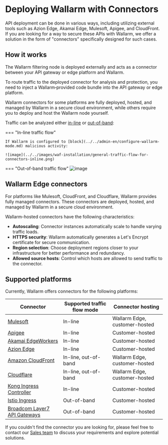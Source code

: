 # Deploying Wallarm with Connectors

API deployment can be done in various ways, including utilizing external tools such as Azion Edge, Akamai Edge, Mulesoft, Apigee, and CloudFront. If you are looking for a way to secure these APIs with Wallarm, we offer a solution in the form of "connectors" specifically designed for such cases.

## How it works

The Wallarm filtering node is deployed externally and acts as a connector between your API gateway or edge platform and Wallarm.

To route traffic to the deployed connector for analysis and protection, you need to inject a Wallarm‑provided code bundle into the API gateway or edge platform.

Wallarm connectors for some platforms are fully deployed, hosted, and managed by Wallarm in a secure cloud environment, while others require you to deploy and host the Wallarm node yourself.

Traffic can be analyzed either [in-line](../inline/overview.md) or [out-of-band](../oob/overview.md):

=== "In-line traffic flow"

    If Wallarm is configured to [block](../../admin-en/configure-wallarm-mode.md) malicious activity:

    ![image](../../images/waf-installation/general-traffic-flow-for-connectors-inline.png)
=== "Out-of-band traffic flow"
    ![image](../../images/waf-installation/general-traffic-flow-for-connectors-oob.png)

## Wallarm Edge connectors

For platforms like Mulesoft, CloudFront, and Cloudflare, Wallarm provides fully managed connectors. These connectors are deployed, hosted, and managed by Wallarm in a secure cloud environment.

Wallarm-hosted connectors have the following characteristics:

* **Autoscaling**: Connector instances automatically scale to handle varying traffic loads.
* **HTTPS security**: Wallarm automatically generates a Let's Encrypt certificate for secure communication.
* **Region selection**: Choose deployment regions closer to your infrastructure for better performance and redundancy.
* **Allowed source hosts**: Control which hosts are allowed to send traffic to the connector.

## Supported platforms

Currently, Wallarm offers connectors for the following platforms:

| Connector | Supported traffic flow mode | Connector hosting |
| --- | ---- | ---- |
| [Mulesoft](mulesoft.md) | In-line | Wallarm Edge, customer-hosted |
| [Apigee](apigee.md) | In-line |Customer-hosted |
| [Akamai EdgeWorkers](akamai-edgeworkers.md) | In-line |Customer-hosted |
| [Azion Edge](azion-edge.md) | In-line |Customer-hosted |
| [Amazon CloudFront](aws-lambda.md) | In-line, out-of-band | Wallarm Edge, customer-hosted |
| [Cloudflare](cloudflare.md) | In-line, out-of-band | Wallarm Edge, customer-hosted |
| [Kong Ingress Controller](kong-api-gateway.md) | In-line | Customer-hosted |
| [Istio Ingress](istio.md) | Out-of-band | Customer-hosted |
| [Broadcom Layer7 API Gateways](layer7-api-gateway.md) | Out-of-band |Customer-hosted |

If you couldn't find the connector you are looking for, please feel free to contact our [Sales team](mailto:sales@wallarm.com) to discuss your requirements and explore potential solutions.
